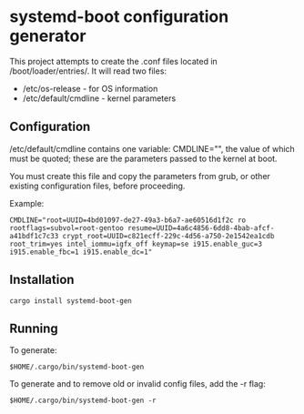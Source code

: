 # systemd-boot configuration generator
This project attempts to create the .conf files located in /boot/loader/entries/. It will read two files:

- /etc/os-release - for OS information
- /etc/default/cmdline - kernel parameters

## Configuration
/etc/default/cmdline contains one variable: CMDLINE="", the value of which must be quoted; these are the parameters passed to the kernel at boot.

You must create this file and copy the parameters from grub, or other existing configuration files, before proceeding.

Example:

    CMDLINE="root=UUID=4bd01097-de27-49a3-b6a7-ae60516d1f2c ro rootflags=subvol=root-gentoo resume=UUID=4a6c4856-6dd8-4bab-afcf-a41bdf1c7c33 crypt_root=UUID=c821ecff-229c-4d56-a750-2e1542ea1cdb root_trim=yes intel_iommu=igfx_off keymap=se i915.enable_guc=3 i915.enable_fbc=1 i915.enable_dc=1"

## Installation
    cargo install systemd-boot-gen

## Running
To generate:

    $HOME/.cargo/bin/systemd-boot-gen

To generate and to remove old or invalid config files, add the -r flag:

    $HOME/.cargo/bin/systemd-boot-gen -r
